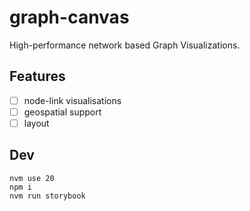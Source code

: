 # graph-canvas 

High-performance network based Graph Visualizations.

## Features 
- [ ] node-link visualisations
- [ ] geospatial support 
- [ ] layout 

## Dev
```
nvm use 20
npm i
nvm run storybook
```